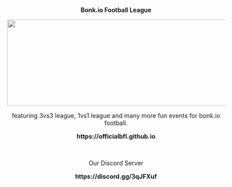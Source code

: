 <p align="center"><strong>Bonk.io Football League</strong><p align="center">
<p align="center">
  <img src="https://cdn.discordapp.com/attachments/571302596686643200/571321061334056972/unknown.png" width="800px" height="200px"/></p>
<p align="center">featuring 3vs3 league, 1vs1 league and many more fun events for bonk.io football.</p>
<p align="center"><strong>https://officialbfl.github.io</strong></p>
<br>
<p align="center">Our Discord Server</p>
<p align="center"><strong>https://discord.gg/3qJFXuf</strong></p>

